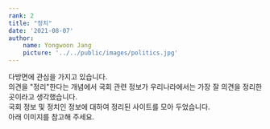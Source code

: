 ```yaml
---
rank: 2
title: "정치" 
date: '2021-08-07'
author:
    name: Yongwoon Jang
    picture: '../../public/images/politics.jpg'
---
```


다방면에 관심을 가지고 있습니다. <br/>
의견을 "정리"한다는 개념에서 국회 관련 정보가 우리나라에서는 가장 잘 의견을 정리한 곳이라고 생각했습니다. <br/>
국회 정보 및 정치인 정보에 대하여 정리된 사이트를 모아 두었습니다.<br/>
아래 이미지를 참고해 주세요. <br/>
